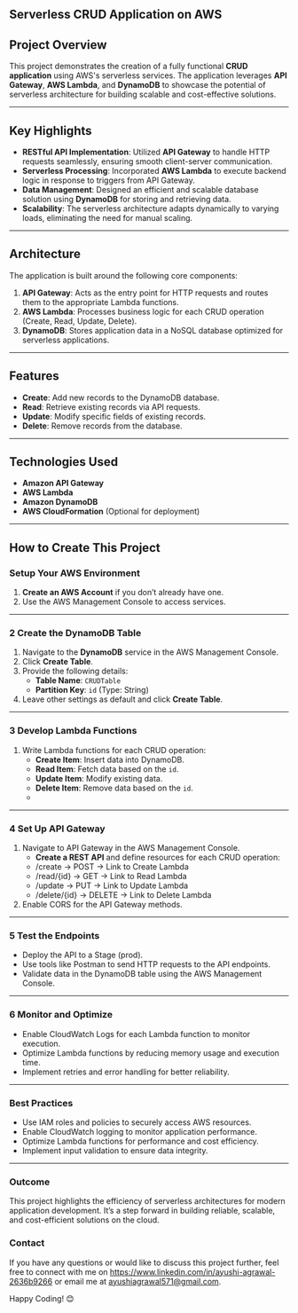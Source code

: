 ## Serverless CRUD Application on AWS 

## Project Overview  
This project demonstrates the creation of a fully functional **CRUD application** using AWS's serverless services. The application leverages **API Gateway**, **AWS Lambda**, and **DynamoDB** to showcase the potential of serverless architecture for building scalable and cost-effective solutions.  

---

## Key Highlights  

- **RESTful API Implementation**: Utilized **API Gateway** to handle HTTP requests seamlessly, ensuring smooth client-server communication.  
- **Serverless Processing**: Incorporated **AWS Lambda** to execute backend logic in response to triggers from API Gateway.  
- **Data Management**: Designed an efficient and scalable database solution using **DynamoDB** for storing and retrieving data.  
- **Scalability**: The serverless architecture adapts dynamically to varying loads, eliminating the need for manual scaling.  

---

## Architecture  
The application is built around the following core components:  

1. **API Gateway**: Acts as the entry point for HTTP requests and routes them to the appropriate Lambda functions.  
2. **AWS Lambda**: Processes business logic for each CRUD operation (Create, Read, Update, Delete).  
3. **DynamoDB**: Stores application data in a NoSQL database optimized for serverless applications.  

---

## Features  

- **Create**: Add new records to the DynamoDB database.  
- **Read**: Retrieve existing records via API requests.  
- **Update**: Modify specific fields of existing records.  
- **Delete**: Remove records from the database.  

---

## Technologies Used  

- **Amazon API Gateway**  
- **AWS Lambda**  
- **Amazon DynamoDB**  
- **AWS CloudFormation** (Optional for deployment)  

---

## How to Create This Project  

### **Setup Your AWS Environment**  
1. **Create an AWS Account** if you don’t already have one.  
2. Use the AWS Management Console to access services.  

---

### 2️ **Create the DynamoDB Table**  
1. Navigate to the **DynamoDB** service in the AWS Management Console.  
2. Click **Create Table**.  
3. Provide the following details:  
   - **Table Name**: `CRUDTable`  
   - **Partition Key**: `id` (Type: String)  
4. Leave other settings as default and click **Create Table**.  

---

### 3️ **Develop Lambda Functions**  
1. Write Lambda functions for each CRUD operation:  
   - **Create Item**: Insert data into DynamoDB.  
   - **Read Item**: Fetch data based on the `id`.  
   - **Update Item**: Modify existing data.  
   - **Delete Item**: Remove data based on the `id`.
   -  
---

### 4️ Set Up API Gateway
1. Navigate to API Gateway in the AWS Management Console.
   - **Create a REST API** and define resources for each CRUD operation:
   - /create → POST → Link to Create Lambda
   - /read/{id} → GET → Link to Read Lambda
   - /update → PUT → Link to Update Lambda
   - /delete/{id} → DELETE → Link to Delete Lambda
2. Enable CORS for the API Gateway methods.
   
---

### 5️ Test the Endpoints
 - Deploy the API to a Stage (prod).
 - Use tools like Postman to send HTTP requests to the API endpoints.
 - Validate data in the DynamoDB table using the AWS Management Console.

---

### 6️ Monitor and Optimize
- Enable CloudWatch Logs for each Lambda function to monitor execution.
- Optimize Lambda functions by reducing memory usage and execution time.
- Implement retries and error handling for better reliability.

---

### Best Practices
  - Use IAM roles and policies to securely access AWS resources.
  - Enable CloudWatch logging to monitor application performance.
  - Optimize Lambda functions for performance and cost efficiency.
  - Implement input validation to ensure data integrity.

---

### Outcome
This project highlights the efficiency of serverless architectures for modern application development. It’s a step forward in building reliable, scalable, and cost-efficient solutions on the cloud.

### Contact
If you have any questions or would like to discuss this project further, feel free to connect with me on https://www.linkedin.com/in/ayushi-agrawal-2636b9266 or email me at ayushiagrawal571@gmail.com.

Happy Coding! 😊
